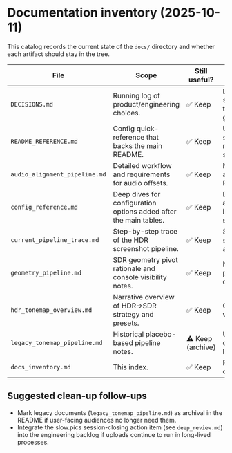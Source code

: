 # Documentation inventory (2025-10-11)

This catalog records the current state of the `docs/` directory
and whether each artifact should stay in the tree.

<!-- markdownlint-disable MD013 -->
| File | Scope | Still useful? | Notes |
| --- | --- | --- | --- |
| `DECISIONS.md` | Running log of product/engineering choices. | ✅ Keep | Latest entries still describe shipped changes (CLI layout, tonemap defaults) and provide governance history. |
| `README_REFERENCE.md` | Config quick-reference that backs the main README. | ✅ Keep | Updated defaults now mirror `src/datatypes.py`; continue revisiting when config schema shifts. |
| `audio_alignment_pipeline.md` | Detailed workflow and requirements for audio offsets. | ✅ Keep | Matches the current code paths and is referenced from the README for advanced setup. |
| `config_reference.md` | Deep dives for configuration options added after the main tables. | ✅ Keep | Documents `odd_geometry_policy` and `rgb_dither` trade-offs introduced with odd-geometry support. |
| `current_pipeline_trace.md` | Step-by-step trace of the HDR screenshot pipeline. | ✅ Keep | Still accurate versus `src/screenshot.py`/`src/vs_core.py`; aids regression debugging. |
| `geometry_pipeline.md` | SDR geometry pivot rationale and console visibility notes. | ✅ Keep | New; explains the YUV444P16 pivot, axis-aware behaviour, and dithering stages. |
| `hdr_tonemap_overview.md` | Narrative overview of HDR→SDR strategy and presets. | ✅ Keep | Complements the pipeline trace with operator-facing guidance. |
| `legacy_tonemap_pipeline.md` | Historical placebo-based pipeline notes. | ⚠️ Keep (archive) | Useful for regression comparisons; tag as archival if the legacy flow is ever dropped. |
| `docs_inventory.md` | This index. | ✅ Keep | Re-run after any major docs purge or reorganization. |
<!-- markdownlint-restore -->

## Suggested clean-up follow-ups

- Mark legacy documents (`legacy_tonemap_pipeline.md`) as archival in the
  README if user-facing audiences no longer need them.
- Integrate the slow.pics session-closing action item (see
  `deep_review.md`) into the engineering backlog if uploads continue to
  run in long-lived processes.
